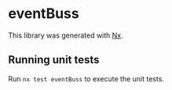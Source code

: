 # eventBuss

This library was generated with [Nx](https://nx.dev).

## Running unit tests

Run `nx test eventBuss` to execute the unit tests.
